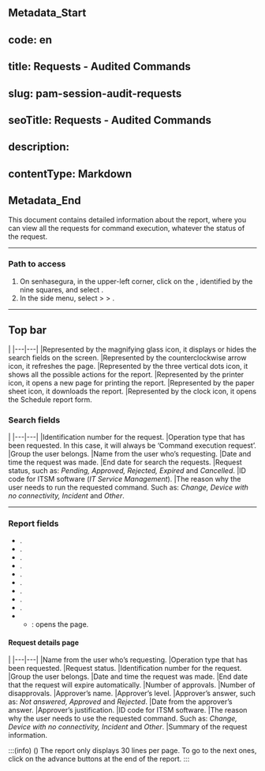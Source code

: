 ## Metadata_Start 
## code: en
## title: Requests - Audited Commands 
## slug: pam-session-audit-requests 
## seoTitle: Requests - Audited Commands 
## description:  
## contentType: Markdown 
## Metadata_End
This document contains detailed information about the  report, where you can view all the requests for command execution, whatever the status of the request.
***
### Path to access

1. On senhasegura, in the upper-left corner, click on the , identified by the nine squares, and select .
2. In the side menu, select  >  > .

***
## Top bar
|
|---|---|
|Represented by the magnifying glass icon, it displays or hides the search fields on the screen.
|Represented by the counterclockwise arrow icon, it refreshes the page.
|Represented by the three vertical dots icon, it shows all the possible actions for the report.
|Represented by the printer icon, it opens a new page for printing the report.
|Represented by the paper sheet icon, it downloads the report.
|Represented by the clock icon, it opens the Schedule report form.


### Search fields

|
|---|---|
|Identification number for the request.
|Operation type that has been requested. In this case, it will always be ‘Command execution request’.
|Group the user belongs.
|Name from the user who’s requesting.
|Date and time the request was made.
|End date for search the requests.
|Request status, such as: *Pending, Approved, Rejected, Expired* and *Cancelled*.
|ID code for ITSM software (*IT Service Management*).
|The reason why the user needs to run the requested command. Such as: *Change, Device with no connectivity, Incident* and *Other*.

***

### Report fields

* .
* .
* .
* .
* .
* .
* .
* .
* .
* 
    * : opens the  page.

#### Request details page

|
|---|---|
|Name from the user who’s requesting.
|Operation type that has been requested.
|Request status.
|Identification number for the request.
|Group the user belongs.
|Date and time the request was made.
|End date that the request will expire automatically.
|Number of approvals.
|Number of disapprovals.
|Approver’s name.
|Approver’s level.
|Approver’s answer, such as: *Not answered, Approved* and *Rejected*.
|Date from the approver’s answer.
|Approver’s justification.
|ID code for ITSM software.
|The reason why the user needs to use the requested command. Such as: *Change, Device with no connectivity, Incident* and *Other*.
|Summary of the request information.

:::(info) ()
The report only displays 30 lines per page. To go to the next ones, click on the advance buttons at the end of the report.
:::